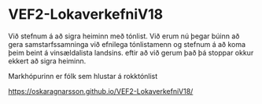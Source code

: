 # VEF2-LokaverkefniV18

Við stefnum á að sigra heiminn með tónlist. Við erum nú þegar búinn að gera samstarfssamninga við efnilega tónlistamenn og stefnum á að koma þeim beint á vinsældalista landsins. eftir að við gerum það þá stoppar okkur ekkert að sigra heiminn.

Markhópurinn er fólk sem hlustar á rokktónlist

https://oskaragnarsson.github.io/VEF2-LokaverkefniV18/
